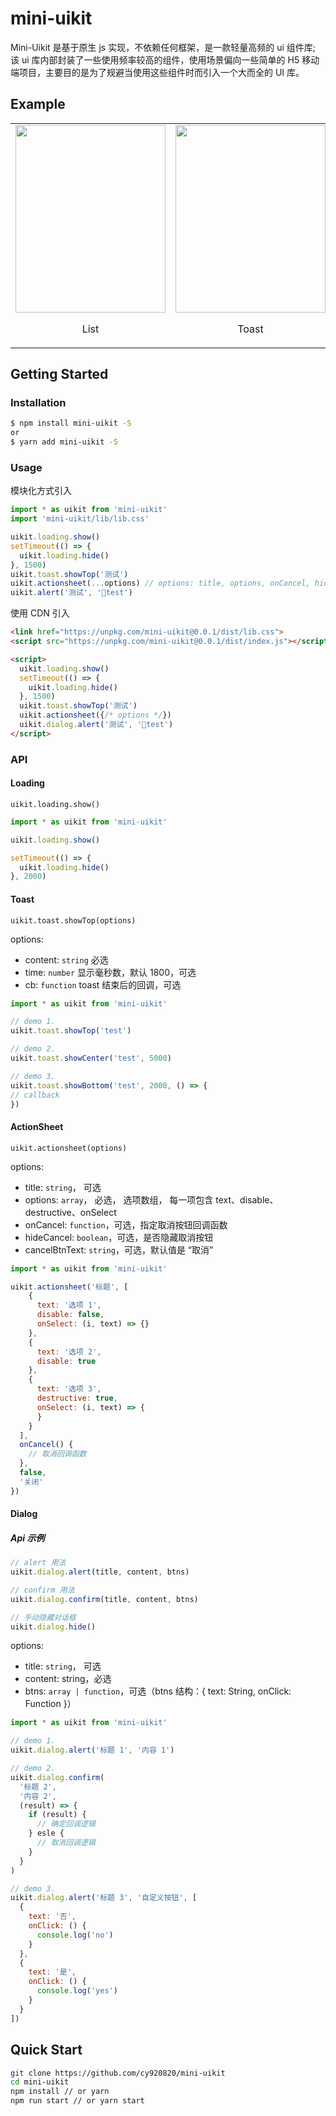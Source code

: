 # mini-uikit

Mini-Uikit 是基于原生 js 实现，不依赖任何框架，是一款轻量高频的 ui 组件库; 该 ui 库内部封装了一些使用频率较高的组件，使用场景偏向一些简单的 H5 移动端项目，主要目的是为了规避当使用这些组件时而引入一个大而全的 UI 库。

## Example

<table>
  <tbody>
    <tr>
      <td>
        <img width="240" height="300" src="https://tva1.sinaimg.cn/large/006tNbRwly1gajhisok4kj30hw0vkjs2.jpg">
        <p align="center">List</p>
      </td>
      <td>
        <img width="240" height="300" src="https://tva1.sinaimg.cn/large/006tNbRwly1gajiclpq9cj30hu0ve0t7.jpg">
        <p align="center">Toast</p>
      </td>
      <td>
        <img width="240" height="300" src="https://tva1.sinaimg.cn/large/006tNbRwly1gajicyilg4j30ho0vgdgc.jpg">
        <p align="center">Loading</p>
      </td>
      <td>
        <img width="240" height="300" src="https://tva1.sinaimg.cn/large/006tNbRwly1gajid9s8h0j30hq0vgwff.jpg">
        <p align="center">Dialog</p>
      </td>
      <td>
        <img width="240" height="300" src="https://tva1.sinaimg.cn/large/006tNbRwly1gajiegs9anj30hq0vm74z.jpg">
        <p align="center">ActionSheet</p>
      </td>
    </tr>
  </tbody>
</table>

## Getting Started

### Installation

```bash
$ npm install mini-uikit -S
or
$ yarn add mini-uikit -S

```

### Usage

模块化方式引入

```js
import * as uikit from 'mini-uikit'
import 'mini-uikit/lib/lib.css'

uikit.loading.show()
setTimeout(() => {
  uikit.loading.hide()
}, 1500)
uikit.toast.showTop('测试')
uikit.actionsheet(...options) // options: title, options, onCancel, hideCancel, cancelBtnText
uikit.alert('测试', 'test')

```

使用 CDN 引入

```html
<link href="https://unpkg.com/mini-uikit@0.0.1/dist/lib.css">
<script src="https://unpkg.com/mini-uikit@0.0.1/dist/index.js"></script>

<script>
  uikit.loading.show()
  setTimeout(() => {
    uikit.loading.hide()
  }, 1500)
  uikit.toast.showTop('测试')
  uikit.actionsheet({/* options */})
  uikit.dialog.alert('测试', 'test')
</script>
```

### API

#### Loading

`uikit.loading.show()`

```js
import * as uikit from 'mini-uikit'

uikit.loading.show()

setTimeout(() => {
  uikit.loading.hide()
}, 2000)
```

#### Toast

`uikit.toast.showTop(options)`

options:

- content: `string` 必选
- time: `number` 显示毫秒数，默认 1800，可选
- cb: `function` toast 结束后的回调，可选

```js
import * as uikit from 'mini-uikit'

// demo 1.
uikit.toast.showTop('test')

// demo 2.
uikit.toast.showCenter('test', 5000)

// demo 3.
uikit.toast.showBottom('test', 2000, () => {
// callback
})
```

#### ActionSheet

`uikit.actionsheet(options)`

options:

- title: `string`， 可选
- options: `array`， 必选， 选项数组， 每一项包含 text、disable、destructive、onSelect
- onCancel: `function`，可选，指定取消按钮回调函数
- hideCancel: `boolean`，可选，是否隐藏取消按钮
- cancelBtnText: `string`，可选，默认值是 “取消”

```js
import * as uikit from 'mini-uikit'

uikit.actionsheet('标题', [
    {
      text: '选项 1',
      disable: false,
      onSelect: (i, text) => {}
    },
    {
      text: '选项 2',
      disable: true
    },
    {
      text: '选项 3',
      destructive: true,
      onSelect: (i, text) => {
      }
    }
  ],
  onCancel() {
    // 取消回调函数
  },
  false,
  '关闭'
})
```

#### Dialog

##### Api 示例

```js
// alert 用法
uikit.dialog.alert(title, content, btns)

// confirm 用法
uikit.dialog.confirm(title, content, btns)

// 手动隐藏对话框
uikit.dialog.hide()

```

options:

- title: `string`， 可选
- content: string，必选
- btns: `array | function`，可选（btns 结构：{ text: String, onClick: Function }）

```js
import * as uikit from 'mini-uikit'

// demo 1.
uikit.dialog.alert('标题 1', '内容 1')

// demo 2.
uikit.dialog.confirm(
  '标题 2',
  '内容 2',
  (result) => {
    if (result) {
      // 确定回调逻辑
    } esle {
      // 取消回调逻辑
    }
  }
)

// demo 3.
uikit.dialog.alert('标题 3', '自定义按钮', [
  {
    text: '否',
    onClick: () {
      console.log('no')
    }
  },
  {
    text: '是',
    onClick: () {
      console.log('yes')
    }
  }
])

```

## Quick Start

```bash
git clone https://github.com/cy920820/mini-uikit
cd mini-uikit
npm install // or yarn
npm run start // or yarn start
```
